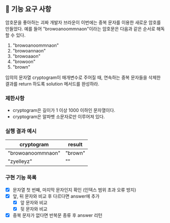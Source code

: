 ## 🚀 기능 요구 사항

암호문을 좋아하는 괴짜 개발자 브라운이 이번에는 중복 문자를 이용한 새로운 암호를 만들었다. 예를 들어 "browoanoommnaon"이라는 암호문은 다음과 같은 순서로 해독할 수 있다.

1. "browoanoommnaon"
2. "browoannaon"
3. "browoaaon"
4. "browoon"
5. "brown"

임의의 문자열 cryptogram이 매개변수로 주어질 때, 연속하는 중복 문자들을 삭제한 결과를 return 하도록 solution 메서드를 완성하라.

### 제한사항

- cryptogram은 길이가 1 이상 1000 이하인 문자열이다.
- cryptogram은 알파벳 소문자로만 이루어져 있다.

### 실행 결과 예시

| cryptogram | result |
| --- | --- |
| "browoanoommnaon" | "brown" |
| "zyelleyz" | "" |


### 구현 기능 목록

- [x]  문자열 첫 번째, 마지막 문자인지 확인 (인덱스 범위 초과 오류 방지)
- [x]  앞, 뒤 문자와 비교 후 다르다면 answer에 추가
    - [x]  앞 문자와 비교
    - [x]  뒷 문자와 비교
- [x]  중복 문자가 없다면 반복문 종류 후 answer 리턴